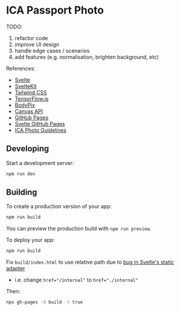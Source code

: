 # ICA Passport Photo

TODO:

1. refactor code
2. improve UI design
3. handle edge cases / scenarios
4. add features (e.g. normalisation, brighten background, etc)

References:

- [Svelte](https://svelte.dev/)
- [SvelteKit](https://kit.svelte.dev/)
- [Tailwind CSS](https://tailwindcss.com/)
- [TensorFlow.js](https://www.tensorflow.org/js)
- [BodyPix](https://github.com/tensorflow/tfjs-models/tree/master/body-pix)
- [Canvas API](https://developer.mozilla.org/en-US/docs/Web/API/Canvas_API)
- [GitHub Pages](https://levelup.gitconnected.com/how-to-publish-a-single-page-application-at-no-cost-with-github-pages-react-svelte-etc-897b8f75a22b)
- [Svelte GitHub Pages](https://github.com/sveltejs/kit/tree/master/packages/adapter-static#github-pages)
- [ICA Photo Guidelines](https://www.ica.gov.sg/photo-guidelines)

## Developing

Start a development server:

```bash
npm run dev
```

## Building

To create a production version of your app:

```bash
npm run build
```

You can preview the production build with `npm run preview`.

To deploy your app:

```bash
npm run build
```

Fix `build/index.html` to use relative path due to [bug in Svelte's static adapter](https://github.com/sveltejs/kit/issues/4528)

- i.e. change `href="/internal"` to `href="./internal"`

Then:
```bash
npx gh-pages -d build -t true
```
